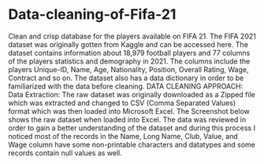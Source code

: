 # Data-cleaning-of-Fifa-21
Clean and crisp database for the players available on FIFA 21. 
The FIFA 2021 dataset was originally gotten from Kaggle and can be accessed here. The dataset contains information about 18,979 football players and 77 columns of the players statistics and demography in 2021. The columns include the players Unique-ID, Name, Age, Nationality, Position, Overall Rating, Wage, Contract and so on. The dataset also has a data dictionary in order to be familiarized with the data before cleaning.
DATA CLEANING APPROACH:
Data Extraction: The raw dataset was originally downloaded as a Zipped file which was extracted and changed to CSV (Comma Separated Values) format which was then loaded into Microsoft Excel. The Screenshot below shows the raw dataset when loaded into Excel.
The data was reviewed in order to gain a better understanding of the dataset and during this process I noticed most of the records in the Name, Long Name, Club, Value, and Wage column have some non-printable characters and datatypes and some records contain null values as well.


